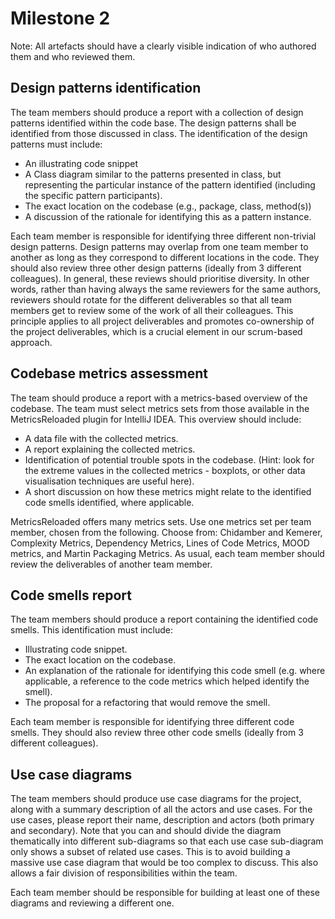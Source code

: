 # Milestone 2
Note: All artefacts should have a clearly visible indication of who authored them and who reviewed them.
## Design patterns identification
The team members should produce a report with a collection of design patterns identified
within the code base. The design patterns shall be identified from those discussed in class. The
identification of the design patterns must include:
- An illustrating code snippet
- A Class diagram similar to the patterns presented in class, but representing the particular instance of the pattern identified (including the specific pattern participants).
- The exact location on the codebase (e.g., package, class, method(s))
- A discussion of the rationale for identifying this as a pattern instance.

Each team member is responsible for identifying three different non-trivial design patterns.
Design patterns may overlap from one team member to another as long as they correspond
to different locations in the code. They should also review three other design patterns
(ideally from 3 different colleagues). In general, these reviews should prioritise diversity. 
In other words, rather than having always the same reviewers for the same authors, reviewers 
should rotate for the different deliverables so that all team members get to review some of 
the work of all their colleagues. This principle applies to all project deliverables and 
promotes co-ownership of the project deliverables, which is a crucial element in our scrum-based approach.

## Codebase metrics assessment
The team should produce a report with a metrics-based overview of the codebase. The team
must select metrics sets from those available in the MetricsReloaded plugin for IntelliJ IDEA.
This overview should include:
- A data file with the collected metrics.
- A report explaining the collected metrics.
- Identification of potential trouble spots in the codebase. (Hint: look for the extreme values in the collected metrics - boxplots, or other data visualisation techniques are useful here).
- A short discussion on how these metrics might relate to the identified code smells identified, where applicable.

MetricsReloaded offers many metrics sets. Use one metrics set per team member, chosen from
the following. Choose from: Chidamber and Kemerer, Complexity Metrics, Dependency Metrics, Lines of Code Metrics, MOOD metrics, and Martin Packaging Metrics. As usual, each
team member should review the deliverables of another team member.

## Code smells report
The team members should produce a report containing the identified code smells. This identification must include:
- Illustrating code snippet.
- The exact location on the codebase.
- An explanation of the rationale for identifying this code smell (e.g. where applicable, a reference to the code metrics which helped identify the smell).
- The proposal for a refactoring that would remove the smell.

Each team member is responsible for identifying three different code smells. They should also
review three other code smells (ideally from 3 different colleagues).

## Use case diagrams
The team members should produce use case diagrams for the project, along with 
a summary description of all the actors and 
use cases. For the use cases, please report their name, description and actors
(both primary and secondary). Note that you can and should divide the diagram thematically
into different sub-diagrams so that each use case sub-diagram only shows a subset of related
use cases. This is to avoid building a massive use case diagram that would be too complex to
discuss. This also allows a fair division of responsibilities within the team.

Each team member should be responsible for building at least one of these
diagrams and reviewing a different one.
